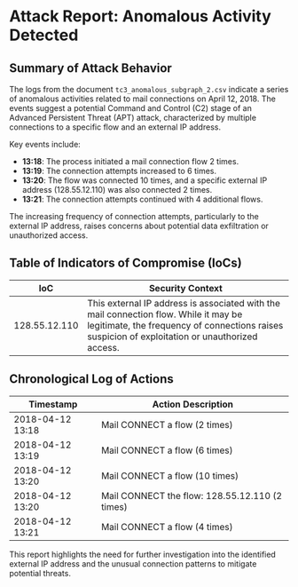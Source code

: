# Attack Report: Anomalous Activity Detected

## Summary of Attack Behavior

The logs from the document `tc3_anomalous_subgraph_2.csv` indicate a series of anomalous activities related to mail connections on April 12, 2018. The events suggest a potential Command and Control (C2) stage of an Advanced Persistent Threat (APT) attack, characterized by multiple connections to a specific flow and an external IP address. 

Key events include:
- **13:18**: The process initiated a mail connection flow 2 times.
- **13:19**: The connection attempts increased to 6 times.
- **13:20**: The flow was connected 10 times, and a specific external IP address (128.55.12.110) was also connected 2 times.
- **13:21**: The connection attempts continued with 4 additional flows.

The increasing frequency of connection attempts, particularly to the external IP address, raises concerns about potential data exfiltration or unauthorized access.

## Table of Indicators of Compromise (IoCs)

| IoC               | Security Context                                                                                     |
|-------------------|------------------------------------------------------------------------------------------------------|
| 128.55.12.110     | This external IP address is associated with the mail connection flow. While it may be legitimate, the frequency of connections raises suspicion of exploitation or unauthorized access. |

## Chronological Log of Actions

| Timestamp          | Action Description                                      |
|--------------------|--------------------------------------------------------|
| 2018-04-12 13:18   | Mail CONNECT a flow (2 times)                         |
| 2018-04-12 13:19   | Mail CONNECT a flow (6 times)                         |
| 2018-04-12 13:20   | Mail CONNECT a flow (10 times)                        |
| 2018-04-12 13:20   | Mail CONNECT the flow: 128.55.12.110 (2 times)       |
| 2018-04-12 13:21   | Mail CONNECT a flow (4 times)                         |

This report highlights the need for further investigation into the identified external IP address and the unusual connection patterns to mitigate potential threats.
